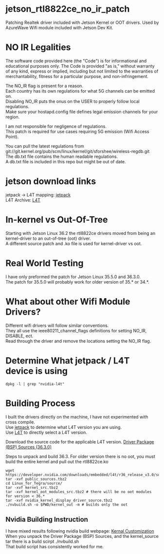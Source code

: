 # jetson_rtl8822ce_no_ir_patch
Patching Realtek driver included with Jetson Kernel or OOT drivers.  Used by AzureWave Wifi module included with Jetson Dev Kit.  

# NO IR Legalities
The software code provided here (the "Code") is for informational and educational purposes only. The Code is provided "as is," without warranty of any kind, express or implied, including but not limited to the warranties of merchantability, fitness for a particular purpose, and non-infringement.

The NO_IR flag is present for a reason.  
Each country has its own regulations for what 5G channels can be emitted on.  
Disabling NO_IR puts the onus on the USER to properly follow local regulations.  
Make sure your hostapd.config file defines legal emission channels for your region. 

I am not responsible for negligence of regulations.  
This patch is required for use cases requiring 5G emission (Wifi Access Point).    

You can pull the latest regulations from git://git.kernel.org/pub/scm/linux/kernel/git/sforshee/wireless-regdb.git  
The db.txt file contains the human readable regulations.  
A db.txt file is included in this repo but might be out of date.  

# jetson download links
jetpack -> L4T mapping: [jetpack](https://developer.nvidia.com/embedded/jetpack-archive)  
L4T Archive: [L4T](https://developer.nvidia.com/embedded/jetson-linux-archive)  

# In-kernel vs Out-Of-Tree
Starting with Jetson Linux 36.2 the rtl8822ce drivers moved from being an kernel-driver to an out-of-tree (oot) driver.  
A different source patch and .ko file is used for kernel-driver vs oot.  

# Real World Testing
I have only preformed the patch for Jetson Linux 35.5.0 and 36.3.0.  
The patch for 35.5.0 will probably work for older version of 35.* or 34.*.  

# What about other Wifi Module Drivers?
Different wifi drivers will follow similar conventions.  
They all use the ieee80211_channel_flags definitions for setting NO_IR, DISABLE, ect.  
Read through the driver and remove the locations setting the NO_IR flag.  

# Determine What jetpack / L4T device is using

```
dpkg -l | grep "nvidia-l4t"
```

# Building Process
I built the drivers directly on the machine, I have not experimented with cross compile.  
Use [jetpack](https://developer.nvidia.com/embedded/jetpack-archive) to determine what L4T version you are using.  
Use [L4T](https://developer.nvidia.com/embedded/jetson-linux-archive) to directly select a L4T version.  

Download the source code for the applicable L4T version.
[Driver Package (BSP) Sources (36.3.0)](https://developer.nvidia.com/downloads/embedded/l4t/r36_release_v3.0/sources/public_sources.tbz2)

Steps to unpack and build 36.3.  For older version there is no oot, you must build the entire kernel and pull out the rtl8822ce.ko
```
wget https://developer.nvidia.com/downloads/embedded/l4t/r36_release_v3.0/sources/public_sources.tbz2
tar -xvf public_sources.tbz2
cd Linux_for_Tegra/source/
tar -xvf kernel_src.tbz2
tar -xvf kernel_oot_modules_src.tbz2 # there will be no oot modules for version < 36.*
tar -xvf nvidia_kernel_display_driver_source.tbz2
./nvbuild.sh -o $PWD/kernel_out -m # builds only the oot
```

## Nvidia Building Instruction
I have mixed results following nvidia build webpage: [Kernal Customization](https://docs.nvidia.com/jetson/archives/r36.3/DeveloperGuide/SD/Kernel/KernelCustomization.html#:~:text=Building%20the%20NVIDIA%20Out-of-Tree%20Modules%201%20Go%20to,update%20the%20initramfs%2C%20run%20the%20following%20commands%3A%20)  
When you unpack the Driver Package (BSP) Sources, and the kernel_source tar there is a build scirpt ./nvbuild.sh  
That build script has consistently worked for me.  

